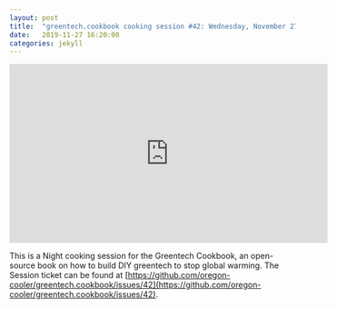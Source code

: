 ```yaml
---
layout: post
title:  "greentech.cookbook cooking session #42: Wednesday, November 27, 2019."
date:   2019-11-27 16:20:00
categories: jekyll
---
```


<iframe width="560" height="315" src="https://www.youtube.com/embed/q9BYG2J3Wc4" frameborder="0" allow="accelerometer; autoplay; encrypted-media; gyroscope; picture-in-picture" allowfullscreen></iframe>

This is a Night cooking session for the Greentech Cookbook, an open-source book on how to build DIY greentech to stop global warming. The Session ticket can be found at [https://github.com/oregon-cooler/greentech.cookbook/issues/42](https://github.com/oregon-cooler/greentech.cookbook/issues/42).

